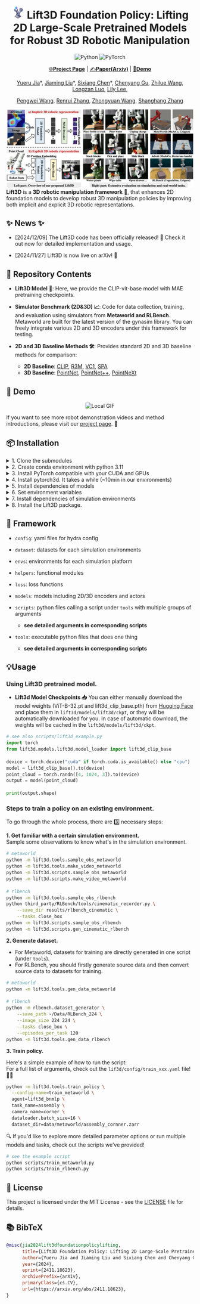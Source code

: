 <div align="center">

# <img src="assets/lift3d_logo.jpg" alt="Logo" width="35"/> Lift3D Foundation Policy: Lifting 2D Large-Scale Pretrained Models for Robust 3D Robotic Manipulation

![Python](https://img.shields.io/badge/python-3670A0?style=for-the-badge&logo=python&logoColor=ffdd54)
![PyTorch](https://img.shields.io/badge/PyTorch-%23EE4C2C.svg?style=for-the-badge&logo=PyTorch&logoColor=white)
  
[🌐**Project Page**](https://lift3d-web.github.io/) | [✍️**Paper(Arxiv)**](https://arxiv.org/abs/2411.18623) | [🎥**Demo**](https://lift3d-web.github.io/)

[Yueru Jia](https://github.com/jiayueru)\*, [Jiaming Liu](https://liujiaming1996.github.io/)\*, [Sixiang Chen](https://cscsx.github.io/)*, [Chenyang Gu](https://gaystarc.github.io/), [Zhilue Wang](https://lift3d-web.github.io/), [Longzan Luo](https://luolongzan.github.io/), [Lily Lee](https://lift3d-web.github.io/), 

[Pengwei Wang](https://lift3d-web.github.io/), [Renrui Zhang](https://lift3d-web.github.io/), [Zhongyuan Wang](https://lift3d-web.github.io/), [Shanghang Zhang](https://www.shanghangzhang.com)

</div>


![](assets/lift3d_demo.png)
**Lift3D** is a **3D robotic manipulation framework** 🤖, that enhances 2D foundation models to develop robust 3D manipulation policies by improving both implicit and explicit 3D robotic representations.

## ✨ News ✨
- [2024/12/09] The Lift3D code has been officially released! 🎉 Check it out now for detailed implementation and usage.

- [2024/11/27] Lift3D is now live on arXiv! 🚀 



## 📢 Repository Contents

- **Lift3D Model** 🎯:  Here, we provide the CLIP-vit-base model with MAE pretraining checkpoints.

- **Simulator Benchmark (2D&3D) 📈**: Code for data collection, training, and evaluation using simulators from **Metaworld and RLBench**. Metaworld are built for the latest version of the gynasim library. You can freely integrate various 2D and 3D encoders under this framework for testing.

- **2D and 3D Baseline Methods 🛠️**: Provides standard 2D and 3D baseline methods for comparison:

    - **2D Baseline**: [CLIP](https://github.com/openai/CLIP), [R3M](https://github.com/facebookresearch/r3m), [VC1](https://github.com/facebookresearch/eai-vc), [SPA](https://github.com/HaoyiZhu/SPA)
    - **3D Baseline**: [PointNet](https://github.com/yanx27/Pointnet_Pointnet2_pytorch), [PointNet++](https://github.com/yanx27/Pointnet_Pointnet2_pytorch), [PointNeXt](https://github.com/guochengqian/PointNeXt)
    

## 🤖 Demo
<div style="text-align:center;">
    <img src="assets/demo_gif.gif" alt="Local GIF" width="500px" />
</div>

If you want to see more robot demonstration videos and method introductions, please visit our [project page](https://lift3d-web.github.io/). 🔗

## 📦 Installation

<details>
<summary>1. Clone the submodules</summary>

```bash
git submodule update --init --recursive
```

</details>

<details>
<summary>2. Create conda environment with python 3.11</summary>

```bash
conda create -n <env_name> python=3.11
conda activate <env_name>
```

</details>

<details>
<summary>3. Install PyTorch compatible with your CUDA and GPUs</summary>

```bash
# Modify this line according to your CUDA GPUs.
pip install torch==2.4.1 torchvision==0.19.1 torchaudio==2.4.1 --index-url https://download.pytorch.org/whl/cu124
```

</details>

<details>
<summary>4. Install pytorch3d. It takes a while (~10min in our environments)</summary>

```bash
pip install "git+https://github.com/facebookresearch/pytorch3d.git@stable"
```

</details>

<details>
<summary>5. Install dependencies of models</summary>

```bash
# R3M（A Universal Visual Representation for Robot Manipulation）
pip install git+https://github.com/facebookresearch/r3m.git --no-deps

# CLIP (Contrastive Language-Image Pre-Training)
pip install git+https://github.com/openai/CLIP.git --no-deps

# VC1（Visual Cortex）
cd third_party/eai-vc/vc_models
pip install -e .  --no-deps
cd ../../..

# SPA（3D SPatial-Awareness Enables Effective Embodied Representation）
cd third_party/SPA 
pip install -e . --no-deps
cd ../..
```

</details>

<details>
<summary>6. Set environment variables</summary>

```bash
# WandB
export WANDB_API_KEY=<wandb_api_key>
export WANDB_USER_EMAIL=<wandb_email>
export WANDB_USERNAME=<wandb_username>

# CoppeliaSim & PyRep & RLBench
export COPPELIASIM_ROOT=${HOME}/Programs/CoppeliaSim
export LD_LIBRARY_PATH=$COPPELIASIM_ROOT:$LD_LIBRARY_PATH
export QT_QPA_PLATFORM_PLUGIN_PATH=$COPPELIASIM_ROOT
export DISPLAY=:99  # required on server, remove it on workstation
```

</details>

<details>
<summary>7. Install dependencies of simulation environments</summary>

```bash
# Metaworld
pip install git+https://github.com/Farama-Foundation/Metaworld.git@master#egg=metaworld

# RLBench
wget https://downloads.coppeliarobotics.com/V4_1_0/CoppeliaSim_Edu_V4_1_0_Ubuntu20_04.tar.xz
mkdir -p $COPPELIASIM_ROOT && tar -xf CoppeliaSim_Edu_V4_1_0_Ubuntu20_04.tar.xz -C $COPPELIASIM_ROOT --strip-components 1
rm -rf CoppeliaSim_Edu_V4_1_0_Ubuntu20_04.tar.xz
cd third_party/RLBench
pip install -e .
cd ../..
```

</details>

<details>
<summary>8. Install the Lift3D package.</summary>

```bash
pip install -r requirements.txt

# PointNext
cd lift3d/models/point_next
cd openpoints/cpp/pointnet2_batch
pip install -e .
cd ../subsampling
pip install -e .
cd ../pointops
pip install -e .
cd ../chamfer_dist
pip install -e .
cd ../emd
pip install -e .
cd ../../../../../..
```
</details>

## 🧩 Framework

- `config`: yaml files for hydra config

- `dataset`: datasets for each simulation environments

- `envs`: environments for each simulation platform

- `helpers`: functional modules

- `loss`: loss functions

- `models`: models including 2D/3D encoders and actors

- `scripts`: python files calling a script under `tools` with multiple groups of arguments

    -  **see detailed arguments in corresponding scripts**

- `tools`: executable python files that does one thing

    -  **see detailed arguments in corresponding scripts**

## 💡Usage

### Using Lift3D pretrained model.

- **Lift3d Model Checkpoints 📥** 
You can either manually download the model weights (ViT-B-32.pt and lift3d_clip_base.pth) from [Hugging Face](https://huggingface.co/jiayueru/Lift3d/blob/main/README.md) and place them in `lift3d/models/lift3d/ckpt`, or they will be automatically downloaded for you. In case of automatic download, the weights will be cached in the `lift3d/models/lift3d/ckpt`.

```python
# see also scripts/lift3d_example.py
import torch
from lift3d.models.lift3d.model_loader import lift3d_clip_base

device = torch.device("cuda" if torch.cuda.is_available() else "cpu")
model = lift3d_clip_base().to(device)
point_cloud = torch.randn([4, 1024, 3]).to(device)
output = model(point_cloud)

print(output.shape)
```

### Steps to train a policy on an existing environment.

To go through the whole process, there are 3️⃣ necessary steps:

**1. Get familiar with a certain simulation environment.**  
Sample some observations to know what's in the simulation environment.

```bash
# metaworld
python -m lift3d.tools.sample_obs_metaworld
python -m lift3d.tools.make_video_metaworld
python -m lift3d.scripts.sample_obs_metaworld
python -m lift3d.scripts.make_video_metaworld

# rlbench
python -m lift3d.tools.sample_obs_rlbench
python third_party/RLBench/tools/cinematic_recorder.py \
    --save_dir results/rlbench_cinematic \
    --tasks close_box
python -m lift3d.scripts.sample_obs_rlbench
python -m lift3d.scripts.gen_cinematic_rlbench
```

**2. Generate dataset.**  
- For Metaworld, datasets for training are directly generated in one script (under `tools`). 
- For RLBench, you should firstly generate source data and then convert source data to datasets for training.

```bash
# metaworld
python -m lift3d.tools.gen_data_metaworld

# rlbench
python -m rlbench.dataset_generator \
    --save_path ~/Data/RLBench_224 \
    --image_size 224 224 \
    --tasks close_box \
    --episodes_per_task 120
python -m lift3d.tools.gen_data_rlbench
```

**3. Train policy.**

Here's a simple example of how to run the script:  
For a full list of arguments, check out the `lif3d/config/train_xxx.yaml` file! 📄✨

```bash
python -m lift3d.tools.train_policy \
  --config-name=train_metaworld \
  agent=lift3d_bnmlp \
  task_name=assembly \
  camera_name=corner \
  dataloader.batch_size=16 \
  dataset_dir=data/metaworld/assembly_cornner.zarr
```
🔍 If you'd like to explore more detailed parameter options or run multiple models and tasks, check out the scripts we’ve provided! 

```bash
# see the example script 
python scripts/train_metaworld.py
python scripts/train_rlbench.py
```

## 📜️ License

This project is licensed under the MIT License - see the [LICENSE](LICENSE) file for details.

## 📚 BibTeX 

```bibtex
@misc{jia2024lift3dfoundationpolicylifting,
      title={Lift3D Foundation Policy: Lifting 2D Large-Scale Pretrained Models for Robust 3D Robotic Manipulation}, 
      author={Yueru Jia and Jiaming Liu and Sixiang Chen and Chenyang Gu and Zhilue Wang and Longzan Luo and Lily Lee and Pengwei Wang and Zhongyuan Wang and Renrui Zhang and Shanghang Zhang},
      year={2024},
      eprint={2411.18623},
      archivePrefix={arXiv},
      primaryClass={cs.CV},
      url={https://arxiv.org/abs/2411.18623}, 
}
```
